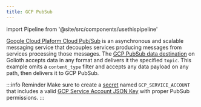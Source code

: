 ```yaml
---
title: GCP PubSub
---
```

import Pipeline from '@site/src/components/usethispipeline'

[Google Cloud Plaform Cloud Pub/Sub](https://cloud.google.com/pubsub) is an
asynchronous and scalable messaging service that decouples services producing
messages from services processing those messages. The [GCP PubSub data
destination](/data-routing/destinations/gcp-pubsub) on Golioth accepts data in
any format and delivers it the specified `topic`. This example omits a
`content_type` filter and accepts any data payload on any path, then delivers it
to GCP PubSub.

:::info Reminder
Make sure to create a [secret](/data-routing/secrets) named
`GCP_SERVICE_ACCOUNT` that includes a valid [GCP Service Account JSON
Key](https://cloud.google.com/iam/docs/keys-create-delete) with proper PubSub
permissions.
:::

<Pipeline link='https://console.golioth.io/pipeline?name=GCP%20PubSub&pipeline=ZmlsdGVyOgogIHBhdGg6ICIqIgpzdGVwczoKICAtIG5hbWU6IHN0ZXAtMAogICAgZGVzdGluYXRpb246CiAgICAgIHR5cGU6IGdjcC1wdWJzdWIKICAgICAgdmVyc2lvbjogdjEKICAgICAgcGFyYW1ldGVyczoKICAgICAgICBzZXJ2aWNlX2FjY291bnQ6ICRHQ1BfU0VSVklDRV9BQ0NPVU5UCiAgICAgICAgdG9waWM6IHByb2plY3RzL215LXByb2plY3QvdG9waWNzL215LXRvcGlj' />
